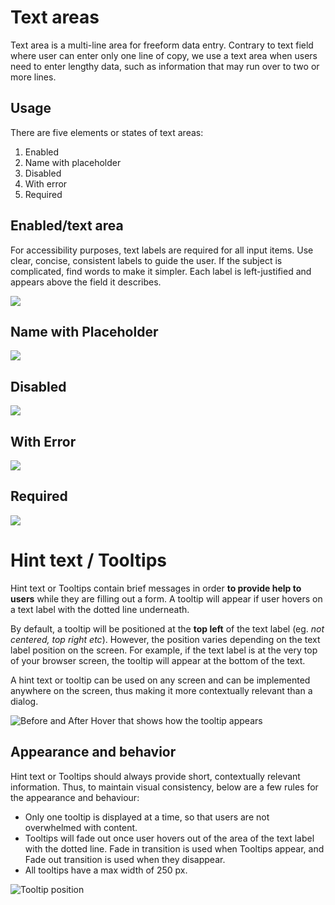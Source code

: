 # Text areas

Text area is a multi-line area for freeform data entry. Contrary to text field where user can enter only one line of copy, we use a text area when users need to enter lengthy data, such as information that may run over to two or more lines.


## Usage

There are five elements or states of text areas:

1. Enabled
2. Name with placeholder
3. Disabled
4. With error
5. Required


## Enabled/text area

For accessibility purposes, text labels are required for all input items. Use clear, concise, consistent labels to guide the user. If the subject is complicated, find words to make it simpler. Each label is left-justified and appears above the field it describes.

![](https://paper-attachments.dropbox.com/s_C58BF0BA6B22E262734D87594EA48BFA44DEAB47CA9BE1F87EEB158A92E363A6_1554111767914_text-area-enable.svg)



## Name with Placeholder
![](https://paper-attachments.dropbox.com/s_C58BF0BA6B22E262734D87594EA48BFA44DEAB47CA9BE1F87EEB158A92E363A6_1554111726022_name-with-placeholder.svg)



## Disabled
![](https://paper-attachments.dropbox.com/s_C58BF0BA6B22E262734D87594EA48BFA44DEAB47CA9BE1F87EEB158A92E363A6_1554111720010_disabled.svg)



## With Error
![](https://paper-attachments.dropbox.com/s_327408233EFF4365077EC98096B4D9BA485ACC65ED94F58C460043E10CA47BDC_1554428492123_image.png)



## Required
![](https://paper-attachments.dropbox.com/s_327408233EFF4365077EC98096B4D9BA485ACC65ED94F58C460043E10CA47BDC_1554428513855_image.png)



# Hint text / Tooltips

Hint text or Tooltips contain brief messages in order **to provide help to users** while they are filling out a form. A tooltip will appear if user hovers on a text label with the dotted line underneath.

By default, a tooltip will be positioned at the **top left** of the text label (eg. *not centered, top right etc*). However, the position varies depending on the text label position on the screen. For example, if the text label is at the very top of your browser screen, the tooltip will appear at the bottom of the text.

A hint text or tooltip can be used on any screen and can be implemented anywhere on the screen, thus making it more contextually relevant than a dialog.


![Before and After Hover that shows how the tooltip appears](https://paper-attachments.dropbox.com/s_C58BF0BA6B22E262734D87594EA48BFA44DEAB47CA9BE1F87EEB158A92E363A6_1554172935171_tooltip.png)



## Appearance and behavior

Hint text or Tooltips should always provide short, contextually relevant information. Thus, to maintain visual consistency, below are a few rules for the appearance and behaviour:


- Only one tooltip is displayed at a time, so that users are not overwhelmed with content.
- Tooltips will fade out once user hovers out of the area of the text label with the dotted line. Fade in transition is used when Tooltips appear, and Fade out transition is used when they disappear.
- All tooltips have a max width of 250 px.


![Tooltip position](https://paper-attachments.dropbox.com/s_C58BF0BA6B22E262734D87594EA48BFA44DEAB47CA9BE1F87EEB158A92E363A6_1554176084381_tooltip+position.png)
